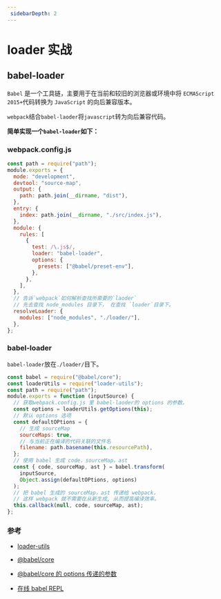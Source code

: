 ```yaml
---
 sidebarDepth: 2
---
```


# loader 实战

## babel-loader

`Babel` 是一个工具链，主要用于在当前和较旧的浏览器或环境中将 `ECMAScript 2015+`代码转换为 `JavaScript` 的向后兼容版本。

`webpack`结合`babel-laoder`将`javascript`转为向后兼容代码。

**简单实现一个`babel-loader`如下：**

### webpack.config.js

```js
const path = require("path");
module.exports = {
  mode: "development",
  devtool: "source-map",
  output: {
    path: path.join(__dirname, "dist"),
  },
  entry: {
    index: path.join(__dirname, "./src/index.js"),
  },
  module: {
    rules: [
      {
        test: /\.js$/,
        loader: "babel-loader",
        options: {
          presets: ["@babel/preset-env"],
        },
      },
    ],
  },
  // 告诉`webpack`如何解析查找所需要的`laoder`
  // 先去查找 node_modules 目录下， 在查找 `loader`目录下。
  resolveLoader: {
    modules: ["node_modules", "./loader/"],
  },
};
```

### babel-loader

`babel-loader`放在`./loader/`目下。

```js
const babel = require("@babel/core");
const loaderUtils = require("loader-utils");
const path = require("path");
module.exports = function (inputSource) {
  // 获取webpack.config.js 里 babel-laoder的 options 的参数。
  const options = loaderUtils.getOptions(this);
  // 默认 options 选项
  const defaultOPtions = {
    // 生成 sourceMap
    sourceMaps: true,
    // 与当前正在编译的代码关联的文件名
    filename: path.basename(this.resourcePath),
  };
  // 使用 babel 生成 code，sourceMap，ast
  const { code, sourceMap, ast } = babel.transform(
    inputSource,
    Object.assign(defaultOPtions, options)
  );
  // 把 babel 生成的 sourceMap，ast 传递给 webpack，
  // 这样 webpack 就不需要在从新生成, 从而提高编译效率。
  this.callback(null, code, sourceMap, ast);
};
```

### 参考

- [loader-utils](https://www.npmjs.com/package/loader-utils)

- [@babel/core](https://babeljs.io/docs/en/babel-core)

- [@babel/core 的 options 传递的参数](https://babeljs.io/docs/en/babel-core)

- [在线 babel REPL](https://babeljs.io/docs/en/babel-core)